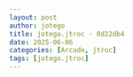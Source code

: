 ```yaml
---
layout: post
author: jotego
title: jotego.jtroc - 0d22db4
date: 2025-06-06
categories: [Arcade, jtroc]
tags: [jotego.jtroc]
---
```


